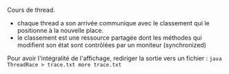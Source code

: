 Cours de thread.
- chaque thread a son arrivée communique avec le classement qui le positionne à la nouvelle place.
- le classement est une ressource partagée dont les méthodes qui modifient son état sont contrôlées par un moniteur (synchronized)

Pour avoir l'intégralité de l'affichage, rediriger la sortie vers un fichier :
 `java ThreadRace > trace.txt
 more trace.txt`
